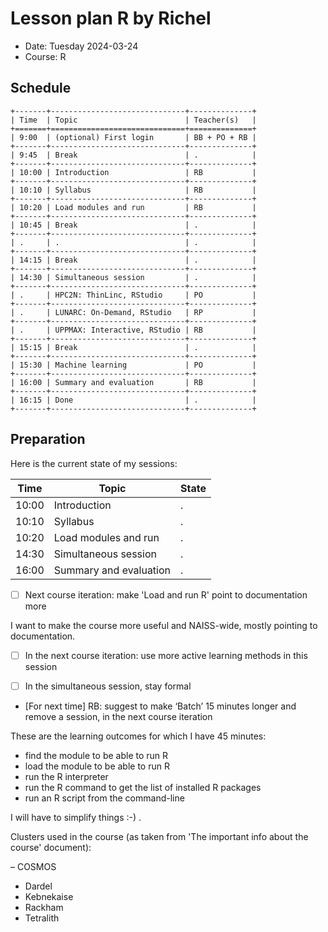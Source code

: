# Lesson plan R by Richel

- Date: Tuesday 2024-03-24
- Course: R

## Schedule

```text
+-------+------------------------------+--------------+
| Time  | Topic                        | Teacher(s)   |
+=======+==============================+==============+
| 9:00  | (optional) First login       | BB + PO + RB |
+-------+------------------------------+--------------+
| 9:45  | Break                        | .            |
+-------+------------------------------+--------------+
| 10:00 | Introduction                 | RB           |
+-------+------------------------------+--------------+
| 10:10 | Syllabus                     | RB           |
+-------+------------------------------+--------------+
| 10:20 | Load modules and run         | RB           |
+-------+------------------------------+--------------+
| 10:45 | Break                        | .            |
+-------+------------------------------+--------------+
| .     | .                            | .            |
+-------+------------------------------+--------------+
| 14:15 | Break                        | .            |
+-------+------------------------------+--------------+
| 14:30 | Simultaneous session         | .            |
+-------+------------------------------+--------------+
| .     | HPC2N: ThinLinc, RStudio     | PO           |
+-------+------------------------------+--------------+
| .     | LUNARC: On-Demand, RStudio   | RP           |
+-------+------------------------------+--------------+
| .     | UPPMAX: Interactive, RStudio | RB           |
+-------+------------------------------+--------------+
| 15:15 | Break                        | .            |
+-------+------------------------------+--------------+
| 15:30 | Machine learning             | PO           |
+-------+------------------------------+--------------+
| 16:00 | Summary and evaluation       | RB           |
+-------+------------------------------+--------------+
| 16:15 | Done                         | .            |
+-------+------------------------------+--------------+
```

## Preparation

Here is the current state of my sessions:

Time  | Topic                   | State
------|-------------------------|------
10:00 | Introduction            |.
10:10 | Syllabus                |.
10:20 | Load modules and run    |.
14:30 | Simultaneous session    |.
16:00 | Summary and evaluation  |.

- [ ] Next course iteration: make 'Load and run R' point to documentation more

I want to make the course more useful and NAISS-wide, mostly pointing
to documentation.

- [ ] In the next course iteration: use more active learning methods in this
  session

- [ ] In the simultaneous session, stay formal

- [For next time] RB: suggest to make ‘Batch’ 15 minutes longer
  and remove a session, in the next course iteration

These are the learning outcomes for which I have 45 minutes:

- find the module to be able to run R
- load the module to be able to run R
- run the R interpreter
- run the R command to get the list of installed R packages
- run an R script from the command-line

I will have to simplify things :-) .

Clusters used in the course (as taken from 'The important info about
the course' document):

– COSMOS

- Dardel
- Kebnekaise
- Rackham
- Tetralith

